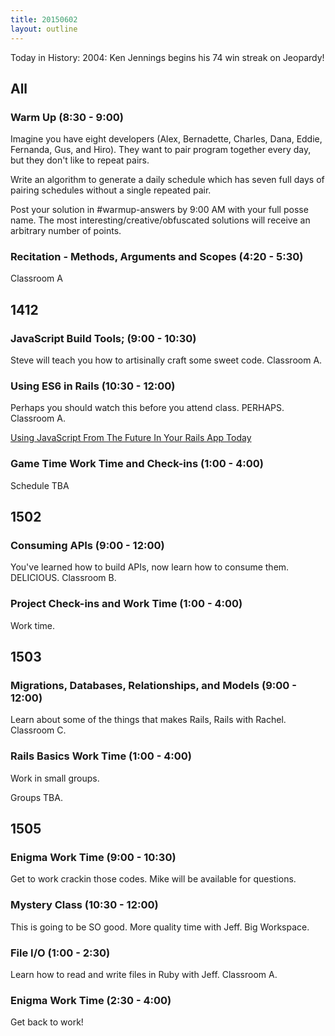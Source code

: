 ```yaml
---
title: 20150602
layout: outline
---
```


Today in History: 2004: Ken Jennings begins his 74 win streak on Jeopardy!

## All

### Warm Up (8:30 - 9:00)

Imagine you have eight developers (Alex, Bernadette, Charles, Dana, Eddie, Fernanda, Gus, and Hiro). They want to pair program together every day, but they don't like to repeat pairs.

Write an algorithm to generate a daily schedule which has seven full days of pairing schedules without a single repeated pair.

Post your solution in #warmup-answers by 9:00 AM with your full posse name. 
The most interesting/creative/obfuscated solutions will receive an arbitrary number of points.

### Recitation - Methods, Arguments and Scopes (4:20 - 5:30)

Classroom A

## 1412

### JavaScript Build Tools; (9:00 - 10:30)

Steve will teach you how to artisinally craft some sweet code. Classroom A.

### Using ES6 in Rails (10:30 - 12:00)

Perhaps you should watch this before you attend class.  PERHAPS. Classroom A.

[Using JavaScript From The Future In Your Rails App Today](https://www.youtube.com/watch?v=Ayj1kgQNhAg)

### Game Time Work Time and Check-ins (1:00 - 4:00)

Schedule TBA


## 1502

### Consuming APIs (9:00 - 12:00)

You've learned how to build APIs, now learn how to consume them. DELICIOUS. Classroom B.

### Project Check-ins and Work Time (1:00 - 4:00)

Work time.


## 1503

### Migrations, Databases, Relationships, and Models (9:00 - 12:00)

Learn about some of the things that makes Rails, Rails with Rachel. Classroom C.

### Rails Basics Work Time (1:00 - 4:00)

Work in small groups.

Groups TBA.


## 1505

### Enigma Work Time (9:00 - 10:30)

Get to work crackin those codes. Mike will be available for questions.

### Mystery Class (10:30 - 12:00)

This is going to be SO good. More quality time with Jeff. Big Workspace.



### File I/O (1:00 - 2:30)

Learn how to read and write files in Ruby with Jeff. Classroom A.

### Enigma Work Time (2:30 - 4:00)

Get back to work!



